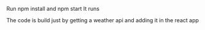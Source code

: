 Run npm install and npm start It runs 

The code is build just by getting a weather api and adding it in the react app 
